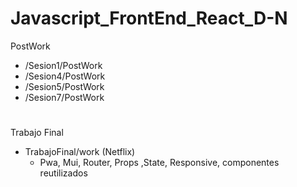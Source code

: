 # Javascript_FrontEnd_React_D-N
PostWork
- /Sesion1/PostWork
- /Sesion4/PostWork
- /Sesion5/PostWork
- /Sesion7/PostWork
#
Trabajo Final
- TrabajoFinal/work (Netflix)
    * Pwa, Mui, Router, Props ,State, Responsive, componentes reutilizados
